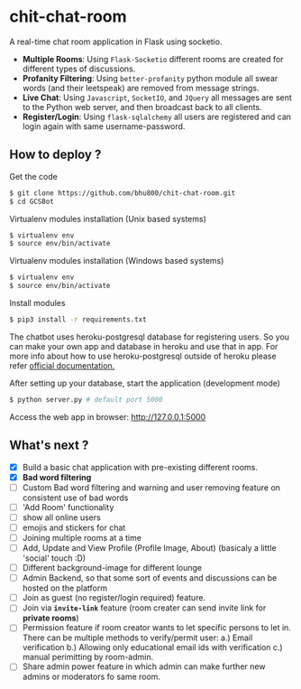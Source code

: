 # chit-chat-room
A real-time chat room application in Flask using socketio.

* __Multiple Rooms__: Using `Flask-Socketio` different rooms are created for different types of discussions.
* __Profanity Filtering__: Using `better-profanity` python module all swear words (and their leetspeak) are removed from message strings.
* __Live Chat__: Using `Javascript`, `SocketIO`, and `JQuery` all messages are sent to the Python web server, and then broadcast back to all clients.
* __Register/Login__: Using `flask-sqlalchemy` all users are registered and can login again with same username-password.

## How to deploy ?

Get the code
```bash
$ git clone https://github.com/bhu800/chit-chat-room.git
$ cd GCSBot
```
Virtualenv modules installation (Unix based systems)
```bash
$ virtualenv env
$ source env/bin/activate
```
Virtualenv modules installation (Windows based systems)
```bash
$ virtualenv env
$ source env/bin/activate
```

Install modules
```bash
$ pip3 install -r requirements.txt
```   
The chatbot uses heroku-postgresql database for registering users.  So you can make your own app and database in heroku and use that in app. For more info about how to use heroku-postgresql outside of heroku please refer [official documentation.](https://devcenter.heroku.com/articles/connecting-to-heroku-postgres-databases-from-outside-of-heroku)

 After setting up your database, start the application (development mode)
 ```bash
 $ python server.py # default port 5000
 ```
 
 Access the web app in browser: http://127.0.0.1:5000

## What's next ?
- [x] Build a basic chat application with pre-existing different rooms.
- [x] **Bad word filtering**
- [ ] Custom Bad word filtering and warning and user removing feature on consistent use of bad words
- [ ] 'Add Room' functionality 
- [ ] show all online users
- [ ] emojis and stickers for chat
- [ ] Joining multiple rooms at a time
- [ ] Add, Update and View Profile (Profile Image, About) (basicaly a little 'social' touch :D)
- [ ] Different background-image for different lounge
- [ ] Admin Backend, so that some sort of events and discussions can be hosted on the platform
- [ ] Join as guest (no register/login required) feature.
- [ ] Join via __`invite-link`__ feature (room creater can send invite link for __private rooms__)
- [ ] Permission feature if room creator wants to let specific persons to let in. There can be multiple methods to verify/permit user: a.) Email verification b.) Allowing only educational email ids with verification c.) manual perimitting by room-admin.
- [ ] Share admin power feature in which admin can make further new admins or moderators fo same room.
